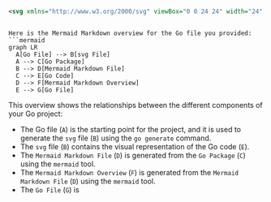 ```svg

<svg xmlns="http://www.w3.org/2000/svg" viewBox="0 0 24 24" width="24" height="24"><path fill="none" d="M0 0h24v24H0z"/><path d="M5 5v14h14V5H5zM4 3h16a1 1 0 0 1 1 1v16a1 1 0 0 1-1 1H4a1 1 0 0 1-1-1V4a1 1 0 0 1 1-1zm9 7v7h-2v-7H7V8h10v2h-4z"/></svg>

```

```mermaid

Here is the Mermaid Markdown overview for the Go file you provided:
```mermaid
graph LR
  A[Go File] --> B[svg File]
  A --> C[Go Package]
  B --> D[Mermaid Markdown File]
  C --> E[Go Code]
  D --> F[Mermaid Markdown Overview]
  E --> G[Go File]
```
This overview shows the relationships between the different components of your Go project:

* The Go file (`A`) is the starting point for the project, and it is used to generate the `svg` file (`B`) using the `go generate` command.
* The `svg` file (`B`) contains the visual representation of the Go code (`E`).
* The `Mermaid Markdown File` (`D`) is generated from the `Go Package` (`C`) using the `mermaid` tool.
* The `Mermaid Markdown Overview` (`F`) is generated from the `Mermaid Markdown File` (`D`) using the `mermaid` tool.
* The `Go File` (`G`) is

```
